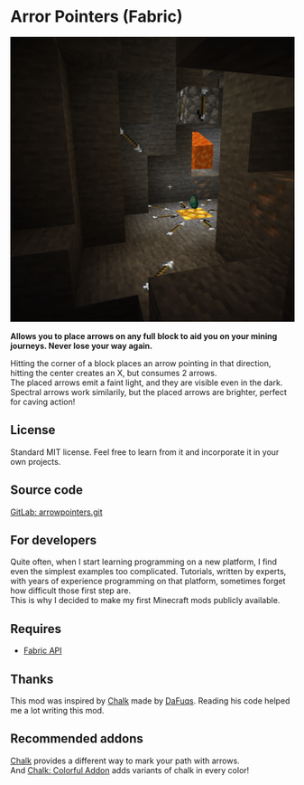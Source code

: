 # Arror Pointers (Fabric)

![Screenshot](./images/screenshot.png "Arrow Pointers screenshot")

**Allows you to place arrows on any full block to aid you on your mining journeys. Never lose your way again.**

Hitting the corner of a block places an arrow pointing in that direction, hitting the center creates an X, but consumes 2 arrows.  
The placed arrows emit a faint light, and they are visible even in the dark.  
Spectral arrows work similarily, but the placed arrows are brighter, perfect for caving action!


## License

Standard MIT license. Feel free to learn from it and incorporate it in your own projects.

## Source code

[GitLab: arrowpointers.git](https://gitlab.com/pintergabor/arrowpointers.git)

## For developers

Quite often, when I start learning programming on a new platform, I find even the simplest examples too complicated.
Tutorials, written by experts, with years of experience programming on that platform, sometimes forget how difficult those first step are.  
This is why I decided to make my first Minecraft mods publicly available.


## Requires  
- [Fabric API](https://modrinth.com/mod/fabric-api)

## Thanks

This mod was inspired by [Chalk](https://modrinth.com/mod/chalk) made by [DaFuqs](https://modrinth.com/user/DaFuqs).
Reading his code helped me a lot writing this mod.

## Recommended addons  
[Chalk](https://modrinth.com/mod/chalk) provides a different way to mark your path with arrows.  
And [Chalk: Colorful Addon](https://modrinth.com/mod/chalk-colorful-addon) adds variants of chalk in every color!

